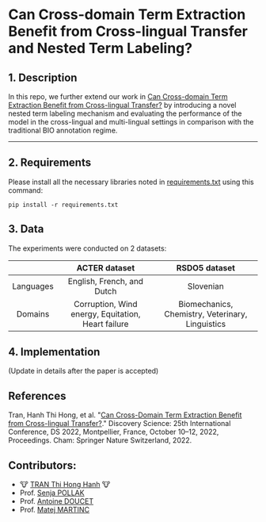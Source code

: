 # Can Cross-domain Term Extraction Benefit from Cross-lingual Transfer and Nested Term Labeling?

## 1. Description

In this repo, we further extend our work in [Can Cross-domain Term Extraction Benefit from Cross-lingual Transfer?](https://github.com/honghanhh/ate-2022) by introducing a novel nested term labeling mechanism and evaluating the performance of the model in the cross-lingual and multi-lingual settings in comparison with the traditional BIO annotation regime.

---

## 2. Requirements

Please install all the necessary libraries noted in [requirements.txt](./requirements.txt) using this command:

```
pip install -r requirements.txt
```

## 3. Data

The experiments were conducted on 2 datasets:

||ACTER dataset| RSDO5 dataset|
|:-:|:-:|:-:|
|Languages|English, French, and Dutch|Slovenian|
|Domains|Corruption,  Wind energy, Equitation, Heart failure|Biomechanics, Chemistry, Veterinary, Linguistics |

## 4. Implementation

(Update in details after the paper is accepted)

## References

Tran, Hanh Thi Hong, et al. "[Can Cross-Domain Term Extraction Benefit from Cross-lingual Transfer?](https://link.springer.com/chapter/10.1007/978-3-031-18840-4_26)." Discovery Science: 25th International Conference, DS 2022, Montpellier, France, October 10–12, 2022, Proceedings. Cham: Springer Nature Switzerland, 2022.

## Contributors:

- 🐮 [TRAN Thi Hong Hanh](https://github.com/honghanhh) 🐮
- Prof. [Senja POLLAK](https://github.com/senjapollak)
- Prof. [Antoine DOUCET](https://github.com/antoinedoucet)
- Prof. [Matej MARTINC](https://github.com/matejMartinc)
